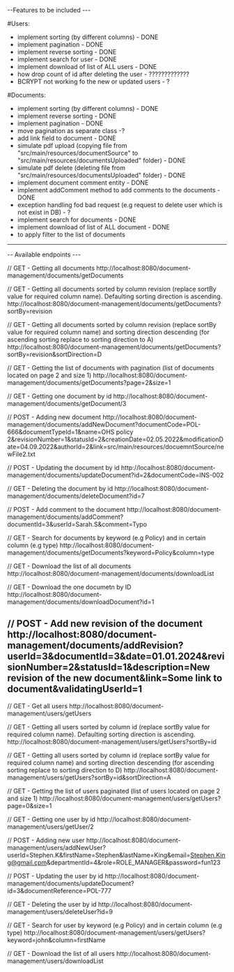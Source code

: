 --Features to be included ---

#Users:
- implement sorting (by different columns) - DONE
- implement pagination - DONE
- implement reverse sorting - DONE
- implement search for user - DONE
- implement download of list of ALL users - DONE
- how drop count of id after deleting the user - ?????????????
- BCRYPT not working fo the new or updated users - ?

#Documents:
- implement sorting (by different columns) - DONE
- implement reverse sorting - DONE
- implement pagination - DONE 
- move pagination as separate class -?
- add link field to document - DONE
- simulate pdf upload (copying file from "src/main/resources/documentSource" to "src/main/resources/documentsUploaded" folder) - DONE
- simulate pdf delete (deleting file from  "src/main/resources/documentsUploaded" folder) - DONE
- implement document comment entity - DONE
- implement addComment method to add comments to the documents - DONE
- exception handling fod bad request (e.g request to delete user which is not exist in DB) - ?
- implement search for documents - DONE
- implement download of list of ALL document - DONE
- to apply filter to the list of documents
---------------------------------------------------------------------------------------------------------------------

-- Available endpoints ---

// GET - Getting all documents
http://localhost:8080/document-management/documents/getDocuments

// GET - Getting all documents sorted by column revision (replace sortBy value for required column name). Defaulting sorting direction is ascending.
http://localhost:8080/document-management/documents/getDocuments?sortBy=revision

// GET - Getting all documents sorted by column revision (replace sortBy value for required column name) and sorting direction 
descending (for ascending sorting replace to sorting direction to A)
http://localhost:8080/document-management/documents/getDocuments?sortBy=revision&sortDirection=D

// GET - Getting the list of documents with pagination (list of documents located on page 2 and size 1)
http://localhost:8080/document-management/documents/getDocuments?page=2&size=1

// GET - Getting one document by id
http://localhost:8080/document-management/documents/getDocument/3

// POST - Adding new document
http://localhost:8080/document-management/documents/addNewDocument?documentCode=POL-666&documentTypeId=1&name=OHS policy 2&revisionNumber=1&statusId=2&creationDate=02.05.2022&modificationDate=04.09.2022&authorId=2&link=src/main/resources/docuemntSource/newFile2.txt

// POST - Updating the document by id
http://localhost:8080/document-management/documents/updateDocument?id=2&documentCode=INS-002

// GET - Deleting the document by id
http://localhost:8080/document-management/documents/deleteDocument?id=7

// POST - Add comment to the document
http://localhost:8080/document-management/documents/addComment?documentId=3&userId=Sarah.S&comment=Typo

// GET - Search for documents by keyword (e.g Policy) and in certain column (e.g type)
http://localhost:8080/document-management/documents/getDocuments?keyword=Policy&column=type

// GET - Download the list of all documents
http://localhost:8080/document-management/documents/downloadList

// GET - Download the one documetn by ID
http://localhost:8080/document-management/documents/downloadDocument?id=1

// POST - Add new revision of the document
http://localhost:8080/document-management/documents/addRevision?userId=3&documentId=3&date=01.01.2024&revisionNumber=2&statusId=1&description=New revision of the new document&link=Some link to document&validatingUserId=1
---------------------------------------------------------------------------------------------------------------------

// GET - Get all users
http://localhost:8080/document-management/users/getUsers

// GET - Getting all users sorted by column id (replace sortBy value for required column name). Defaulting sorting direction is ascending.
http://localhost:8080/document-management/users/getUsers?sortBy=id

// GET - Getting all users sorted by column id (replace sortBy value for required column name) and sorting direction
descending (for ascending sorting replace to sorting direction to D)
http://localhost:8080/document-management/users/getUsers?sortBy=id&sortDirection=A

// GET - Getting the list of users paginated (list of users located on page 2 and size 1)
http://localhost:8080/document-management/users/getUsers?page=0&size=1

// GET - Getting one user by id 
http://localhost:8080/document-management/users/getUser/2

// POST - Adding new user
http://localhost:8080/document-management/users/addNewUser?userId=Stephen.K&firstName=Stephen&lastName=King&email=Stephen.King@gmail.cpm&departmentId=4&role=ROLE_MANAGER&password=fun123

// POST - Updating the user by id
http://localhost:8080/document-management/documents/updateDocument?id=3&documentReference=POL-777

// GET - Deleting the user by id
http://localhost:8080/document-management/users/deleteUser?id=9

// GET - Search for user by keyword (e.g Policy) and in certain column (e.g type)
http://localhost:8080/document-management/users/getUsers?keyword=john&column=firstName

// GET - Download the list of all users
http://localhost:8080/document-management/users/downloadList


